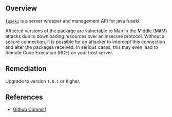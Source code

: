 ## Overview
[`fuseki`](https://www.npmjs.com/package/fuseki) is a server wrapper and management API for java fuseki.

Affected versions of the package are vulnerable to Man in the Middle (MitM) attacks due to downloading resources over an insecure protocol. Without a secure connection, it is possible for an attacker to intercept this connection and alter the packages received. In serious cases, this may even lead to Remote Code Execution (RCE) on your host server.

## Remediation
Upgrade to version `1.0.1` or higher.

## References
- [Github Commit](https://github.com/bergos/fuseki/commit/154c0f12c468a8af33562dff12b1bb0e5b659df9)]
